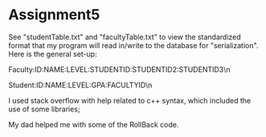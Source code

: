 # Assignment5
See "studentTable.txt" and "facultyTable.txt" to view the standardized format that my program will read in/write to the database for "serialization". Here is the general set-up:

  Faculty:ID:NAME:LEVEL:STUDENTID:STUDENTID2:STUDENTID3\n
  
  Student:ID:NAME:LEVEL:GPA:FACULTYID\n
  
 I used stack overflow with help related to c++ syntax, which included the use of some libraries;
 
 My dad helped me with some of the RollBack code.
